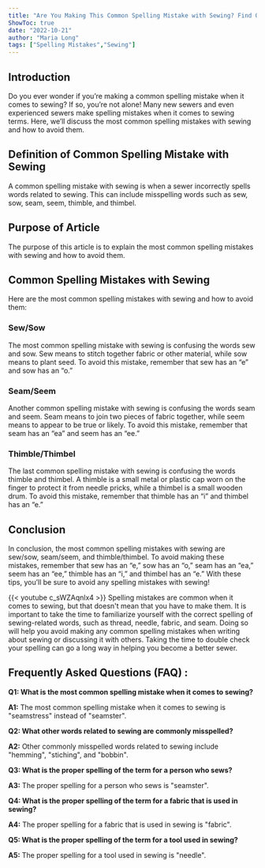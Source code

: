 ```yaml
---
title: "Are You Making This Common Spelling Mistake with Sewing? Find Out Now!"
ShowToc: true 
date: "2022-10-21"
author: "Maria Long" 
tags: ["Spelling Mistakes","Sewing"]
---
```

## Introduction

Do you ever wonder if you’re making a common spelling mistake when it comes to sewing? If so, you’re not alone! Many new sewers and even experienced sewers make spelling mistakes when it comes to sewing terms. Here, we’ll discuss the most common spelling mistakes with sewing and how to avoid them.

## Definition of Common Spelling Mistake with Sewing

A common spelling mistake with sewing is when a sewer incorrectly spells words related to sewing. This can include misspelling words such as sew, sow, seam, seem, thimble, and thimbel.

## Purpose of Article

The purpose of this article is to explain the most common spelling mistakes with sewing and how to avoid them.

## Common Spelling Mistakes with Sewing

Here are the most common spelling mistakes with sewing and how to avoid them:

### Sew/Sow

The most common spelling mistake with sewing is confusing the words sew and sow. Sew means to stitch together fabric or other material, while sow means to plant seed. To avoid this mistake, remember that sew has an “e” and sow has an “o.”

### Seam/Seem

Another common spelling mistake with sewing is confusing the words seam and seem. Seam means to join two pieces of fabric together, while seem means to appear to be true or likely. To avoid this mistake, remember that seam has an “ea” and seem has an “ee.”

### Thimble/Thimbel

The last common spelling mistake with sewing is confusing the words thimble and thimbel. A thimble is a small metal or plastic cap worn on the finger to protect it from needle pricks, while a thimbel is a small wooden drum. To avoid this mistake, remember that thimble has an “i” and thimbel has an “e.”

## Conclusion

In conclusion, the most common spelling mistakes with sewing are sew/sow, seam/seem, and thimble/thimbel. To avoid making these mistakes, remember that sew has an “e,” sow has an “o,” seam has an “ea,” seem has an “ee,” thimble has an “i,” and thimbel has an “e.” With these tips, you’ll be sure to avoid any spelling mistakes with sewing!

{{< youtube c_sWZAqnlx4 >}} 
Spelling mistakes are common when it comes to sewing, but that doesn't mean that you have to make them. It is important to take the time to familiarize yourself with the correct spelling of sewing-related words, such as thread, needle, fabric, and seam. Doing so will help you avoid making any common spelling mistakes when writing about sewing or discussing it with others. Taking the time to double check your spelling can go a long way in helping you become a better sewer.

## Frequently Asked Questions (FAQ) :
**Q1: What is the most common spelling mistake when it comes to sewing?**

**A1:** The most common spelling mistake when it comes to sewing is "seamstress" instead of "seamster".

**Q2: What other words related to sewing are commonly misspelled?**

**A2:** Other commonly misspelled words related to sewing include "hemming", "stiching", and "bobbin".

**Q3: What is the proper spelling of the term for a person who sews?**

**A3:** The proper spelling for a person who sews is "seamster".

**Q4: What is the proper spelling of the term for a fabric that is used in sewing?**

**A4:** The proper spelling for a fabric that is used in sewing is "fabric".

**Q5: What is the proper spelling of the term for a tool used in sewing?**

**A5:** The proper spelling for a tool used in sewing is "needle".





